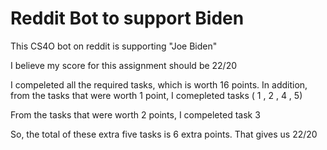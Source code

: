 # Reddit Bot to support Biden

This CS4O bot on reddit is supporting "Joe Biden"

I believe my score for this assignment should be 22/20 

I compeleted all the required tasks, which is worth 16 points. In addition, from the tasks that were worth 1 point, I comepleted tasks ( 1 , 2 , 4 , 5) 

From the tasks that were worth 2 points, I compeleted task 3 

So, the total of these extra five tasks is 6 extra points. That gives us 22/20
